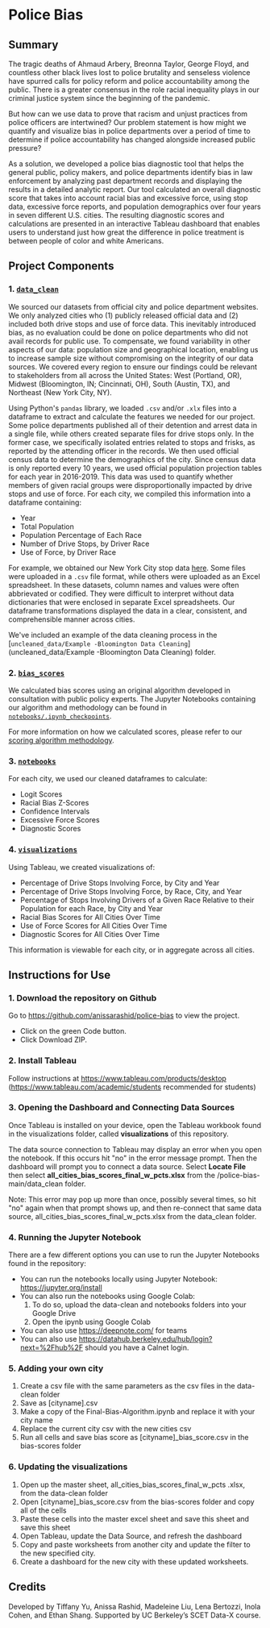 # Police Bias
## Summary
The tragic deaths of Ahmaud Arbery, Breonna Taylor, George Floyd, and countless other black lives lost to police brutality and senseless violence have spurred calls for policy reform and police accountability among the public. There is a greater consensus in the role racial inequality plays in our criminal justice system since the beginning of the pandemic. 

But how can we use data to prove that racism and unjust practices from police officers are intertwined? Our problem statement is how might we quantify and visualize bias in police departments over a period of time to determine if police accountability has changed alongside increased public pressure?

As a solution, we developed a police bias diagnostic tool that helps the general public, policy makers, and police departments identify bias in law enforcement by analyzing past department records and displaying the results in a detailed analytic report. Our tool calculated an overall diagnostic score that takes into account racial bias and excessive force, using stop data, excessive force reports, and population demographics over four years in seven different U.S. cities. The resulting diagnostic scores and calculations are presented in an interactive Tableau dashboard that enables users to understand just how great the difference in police treatment is between people of color and white Americans.

## Project Components
### 1. [`data_clean`](/data_clean)

We sourced our datasets from official city and police department websites. We only analyzed cities who (1) publicly released official data and (2) included both drive stops and use of force data. This inevitably introduced bias, as no evaluation could be done on police departments who did not avail records for public use. To compensate, we found variability in other aspects of our data: population size and geographical location, enabling us to increase sample size without compromising on the integrity of our data sources. We covered every region to ensure our findings could be relevant to stakeholders from all across the United States: West (Portland, OR), Midwest (Bloomington, IN; Cincinnati, OH), South (Austin, TX), and Northeast (New York City, NY). 

Using Python's `pandas` library, we loaded `.csv` and/or `.xlx` files into a dataframe to extract and calculate the features we needed for our project. Some police departments published all of their detention and arrest data in a single file, while others created separate files for drive stops only. In the former case, we specifically isolated entries related to stops and frisks, as reported by the attending officer in the records. We then used official census data to determine the demographics of the city. Since census data is only reported every 10 years, we used official population projection tables for each year in 2016-2019. This data was used to quantify whether members of given racial groups were disproportionally impacted by drive stops and use of force. For each city, we compiled this information into a dataframe containing:
- Year
- Total Population
- Population Percentage of Each Race
- Number of Drive Stops, by Driver Race
- Use of Force, by Driver Race

For example, we obtained our New York City stop data [here](https://www1.nyc.gov/site/nypd/stats/reports-analysis/stopfrisk.page). Some files were uploaded in a `.csv` file format, while others were uploaded as an Excel spreadsheet. In these datasets, column names and values were often abbrievated or codified. They were difficult to interpret without data dictionaries that were enclosed in separate Excel spreadsheets. Our dataframe transformations displayed the data in a clear, consistent, and comprehensible manner across cities.

We've included an example of the data cleaning process in the [`uncleaned_data/Example -Bloomington Data Cleaning`](uncleaned_data/Example -Bloomington Data Cleaning) folder.

### 2. [`bias_scores`](/bias_scores)

We calculated bias scores using an original algorithm developed in consultation with public policy experts. The Jupyter Notebooks containing our algorithm and methodology can be found in [`notebooks/.ipynb_checkpoints`](notebooks/.ipynb_checkpoints).

For more information on how we calculated scores, please refer to our [scoring algorithm methodology](https://docs.google.com/document/d/14HGTZGBeoiHT3_NmvRMxozWnmfPMWz_MEgOWPrAoF8k/edit).

### 3. [`notebooks`](/notebooks)

For each city, we used our cleaned dataframes to calculate:
- Logit Scores
- Racial Bias Z-Scores
- Confidence Intervals
- Excessive Force Scores
- Diagnostic Scores

### 4. [`visualizations`](/visualizations)

Using Tableau, we created visualizations of:
- Percentage of Drive Stops Involving Force, by City and Year
- Percentage of Drive Stops Involving Force, by Race, City, and Year
- Percentage of Stops Involving Drivers of a Given Race Relative to their Population for each Race, by City and Year
- Racial Bias Scores for All Cities Over Time
- Use of Force Scores for All Cities Over Time
- Diagnostic Scores for All Cities Over Time

This information is viewable for each city, or in aggregate across all cities.

## Instructions for Use


### 1. Download the repository on Github
Go to https://github.com/anissarashid/police-bias to view the project. 
* Click on the green Code button. 
* Click Download ZIP.

### 2. Install Tableau 
Follow instructions at https://www.tableau.com/products/desktop (https://www.tableau.com/academic/students recommended for students)

### 3. Opening the Dashboard and Connecting Data Sources

Once Tableau is installed on your device, open the Tableau workbook found in the visualizations folder, called **visualizations** of this repository.

The data source connection to Tableau may display an error when you open the notebook. If this occurs hit "no" in the error message prompt. Then the dashboard will prompt you to connect a data source. Select **Locate File** then select **all_cities_bias_scores_final_w_pcts.xlsx** from the /police-bias-main/data_clean folder. 

Note: This error may pop up more than once, possibly several times, so hit "no" again when that prompt shows up, and then re-connect that same data source, all_cities_bias_scores_final_w_pcts.xlsx from the data_clean folder. 

### 4. Running the Jupyter Notebook

There are a few different options you can use to run the Jupyter Notebooks found in the repository:
* You can run the notebooks locally using Jupyter Notebook: https://jupyter.org/install
* You can also run the notebooks using Google Colab:
  1. To do so, upload the data-clean and notebooks folders into your Google Drive
  2. Open the ipynb using Google Colab
* You can also use https://deepnote.com/ for teams
* You can also use https://datahub.berkeley.edu/hub/login?next=%2Fhub%2F should you have a Calnet login.

### 5. Adding your own city
1. Create a csv file with the same parameters as the csv files in the data-clean folder
2. Save as [cityname].csv
3. Make a copy of the Final-Bias-Algorithm.ipynb and replace it with your city name
4. Replace the current city csv with the new cities csv
5. Run all cells and save bias score as [cityname]_bias_score.csv in the bias-scores folder

### 6. Updating the visualizations
1. Open up the master sheet, all_cities_bias_scores_final_w_pcts .xlsx, from the data-clean folder
2. Open [cityname]_bias_score.csv from the bias-scores folder and copy all of the cells
3. Paste these cells into the master excel sheet and save this sheet and save this sheet
4. Open Tableau, update the Data Source, and refresh the dashboard
5. Copy and paste worksheets from another city and update the filter to the new specified city. 
6. Create a dashboard for the new city with these updated worksheets. 

## Credits
Developed by Tiffany Yu, Anissa Rashid, Madeleine Liu, Lena Bertozzi, Inola Cohen, and Ethan Shang. Supported by UC Berkeley’s SCET Data-X course.
